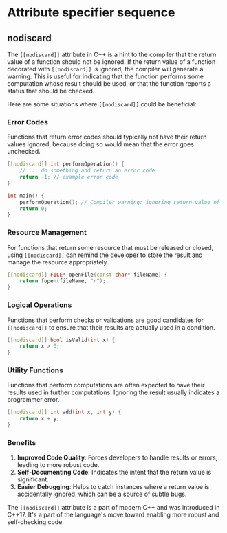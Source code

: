 # Attribute specifier sequence

## nodiscard
The `[[nodiscard]]` attribute in C++ is a hint to the compiler that the return value of a function should not be ignored. If the return value of a function decorated with `[[nodiscard]]` is ignored, the compiler will generate a warning. This is useful for indicating that the function performs some computation whose result should be used, or that the function reports a status that should be checked.

Here are some situations where `[[nodiscard]]` could be beneficial:

### Error Codes

Functions that return error codes should typically not have their return values ignored, because doing so would mean that the error goes unchecked.

```cpp
[[nodiscard]] int performOperation() {
    // ... do something and return an error code
    return -1; // example error code
}

int main() {
    performOperation(); // Compiler warning: ignoring return value of ‘int performOperation()’, declared with attribute nodiscard [-Wunused-result]
    return 0;
}
```

### Resource Management

For functions that return some resource that must be released or closed, using `[[nodiscard]]` can remind the developer to store the result and manage the resource appropriately.

```cpp
[[nodiscard]] FILE* openFile(const char* fileName) {
    return fopen(fileName, "r");
}
```

### Logical Operations

Functions that perform checks or validations are good candidates for `[[nodiscard]]` to ensure that their results are actually used in a condition.

```cpp
[[nodiscard]] bool isValid(int x) {
    return x > 0;
}
```

### Utility Functions

Functions that perform computations are often expected to have their results used in further computations. Ignoring the result usually indicates a programmer error.

```cpp
[[nodiscard]] int add(int x, int y) {
    return x + y;
}
```

### Benefits

1. **Improved Code Quality**: Forces developers to handle results or errors, leading to more robust code.
2. **Self-Documenting Code**: Indicates the intent that the return value is significant.
3. **Easier Debugging**: Helps to catch instances where a return value is accidentally ignored, which can be a source of subtle bugs.

The `[[nodiscard]]` attribute is a part of modern C++ and was introduced in C++17. It's a part of the language's move toward enabling more robust and self-checking code.
